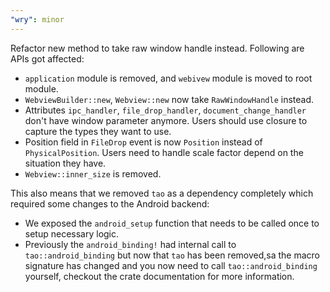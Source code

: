```yaml
---
"wry": minor
---
```


Refactor new method to take raw window handle instead. Following are APIs got affected:
  - `application` module is removed, and `webivew` module is moved to root module.
  - `WebviewBuilder::new`, `Webview::new` now take `RawWindowHandle` instead.
  - Attributes `ipc_handler`, `file_drop_handler`, `document_change_handler` don't have window parameter anymore.
  Users should use closure to capture the types they want to use.
  - Position field in `FileDrop` event is now `Position` instead of `PhysicalPosition`. Users need to handle scale factor
  depend on the situation they have.
  - `Webview::inner_size` is removed.

This also means that we removed `tao` as a dependency completely which required some changes to the Android backend:
  - We exposed the `android_setup` function that needs to be called once to setup necessary logic.
  - Previously the `android_binding!` had internal call to `tao::android_binding` but now that `tao` has been removed,sa
    the macro signature has changed and you now need to call `tao::android_binding` yourself, checkout the crate documentation for more information.  